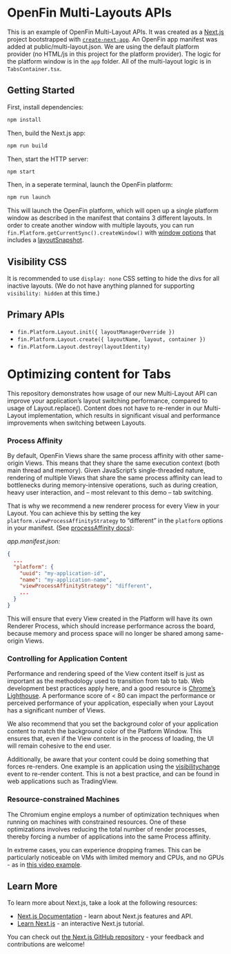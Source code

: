 # OpenFin Multi-Layouts APIs

This is an example of OpenFin Multi-Layout APIs. It was created as a [Next.js](https://nextjs.org/) project bootstrapped with [`create-next-app`](https://github.com/vercel/next.js/tree/canary/packages/create-next-app). An OpenFin app manifest was added at public/multi-layout.json. We are using the default platform provider (no HTML/js in this project for the platform provider). The logic for the platform window is in the `app` folder. All of the multi-layout logic is in `TabsContainer.tsx`.

## Getting Started

First, install dependencies:

```bash
npm install
```

Then, build the Next.js app:

```bash
npm run build
```

Then, start the HTTP server:

```bash
npm start
```

Then, in a seperate terminal, launch the OpenFin platform:

```bash
npm run launch
```

This will launch the OpenFin platform, which will open up a single platform window as described in the manifest that contains 3 different layouts. In order to create another window with multiple layouts, you can run `fin.Platform.getCurrentSync().createWindow()` with [window options](https://developer.openfin.co/docs/tsdoc/canary/interfaces/OpenFin.WindowCreationOptions.html) that includes a [layoutSnapshot](https://developer.openfin.co/docs/tsdoc/canary/interfaces/OpenFin.WindowCreationOptions.html#layoutSnapshot).

## Visibility CSS

It is recommended to use `display: none` CSS setting to hide the divs for all inactive layouts. (We do not have anything planned for supporting `visibility: hidden` at this time.)

## Primary APIs

- `fin.Platform.Layout.init({ layoutManagerOverride })`
- `fin.Platform.Layout.create({ layoutName, layout, container })`
- `fin.Platform.Layout.destroy(layoutIdentity)`

# Optimizing content for Tabs

This repository demonstrates how usage of our new Multi-Layout API can improve your application’s layout switching performance, compared to usage of Layout.replace(). Content does not have to re-render in our Multi-Layout implementation, which results in significant visual and performance improvements when switching between Layouts.

### Process Affinity

By default, OpenFin Views share the same process affinity with other same-origin Views. This means that they share the same execution context (both main thread and memory). Given JavaScript’s single-threaded nature, rendering of multiple Views that share the same process affinity can lead to bottlenecks during memory-intensive operations, such as during creation, heavy user interaction, and – most relevant to this demo – tab switching.

That is why we recommend a new renderer process for every View in your Layout. You can achieve this by setting the key `platform.viewProcessAffinityStrategy` to “different” in the `platform` options in your manifest. (See [processAffinity docs](https://developer.openfin.co/docs/tsdoc/canary/interfaces/OpenFin.PlatformOptions.html#viewProcessAffinityStrategy)):

<i>app.manifest.json:</i>

```json
{
  ...
  "platform": {
    "uuid": "my-application-id",
    "name": "my-application-name",
    "viewProcessAffinityStrategy": "different",
    ...
  }
}
```

This will ensure that every View created in the Platform will have its own Renderer Process, which should increase performance across the board, because memory and process space will no longer be shared among same-origin Views.

### Controlling for Application Content

Performance and rendering speed of the View content itself is just as important as the methodology used to transition from tab to tab. Web development best practices apply here, and a good resource is [Chrome’s Lighthouse](https://developer.chrome.com/docs/lighthouse/overview/). A performance score of < 80 can impact the performance or perceived performance of your application, especially when your Layout has a significant number of Views.

We also recommend that you set the background color of your application content to match the background color of the Platform Window. This ensures that, even if the View content is in the process of loading, the UI will remain cohesive to the end user.

Additionally, be aware that your content could be doing something that forces re-renders. One example is an application using the [visibilitychange](https://developer.mozilla.org/en-US/docs/Web/API/Document/visibilitychange_event) event to re-render content. This is not a best practice, and can be found in web applications such as TradingView.

### Resource-constrained Machines

The Chromium engine employs a number of optimization techniques when running on machines with constrained resources. One of these optimizations involves reducing the total number of render processes, thereby forcing a number of applications into the same Process affinity.

In extreme cases, you can experience dropping frames. This can be particularly noticeable on VMs with limited memory and CPUs, and no GPUs - as in [this video example](https://www.loom.com/share/8be3f7cf4dd44a8fa77cd008e20c4576?sid=29e1ea87-aa1c-4ce0-9d24-89c05636d5f0).

## Learn More

To learn more about Next.js, take a look at the following resources:

- [Next.js Documentation](https://nextjs.org/docs) - learn about Next.js features and API.
- [Learn Next.js](https://nextjs.org/learn) - an interactive Next.js tutorial.

You can check out [the Next.js GitHub repository](https://github.com/vercel/next.js/) - your feedback and contributions are welcome!

